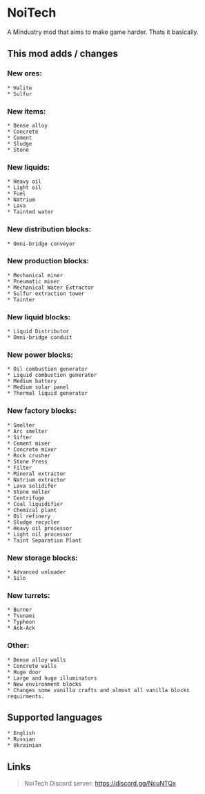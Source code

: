 # NoiTech

A Mindustry mod that aims to make game harder.
Thats it basically.

## This mod adds / changes

### New ores:
	* Halite
	* Sulfur
### New items:
	* Dense alloy
	* Concrete
	* Cement
	* Sludge
	* Stone
### New liquids:
	* Heavy oil
	* Light oil
	* Fuel
	* Natrium
	* Lava
	* Tainted water
### New distribution blocks:
	* Omni-bridge conveyor
### New production blocks:
	* Mechanical miner
	* Pneumatic miner
	* Mechanical Water Extractor
	* Sulfur extraction tower
	* Tainter
### New liquid blocks:
	* Liquid Distributor
	* Omni-bridge conduit
### New power blocks:
	* Oil combustion generator
	* Liquid combustion generator
	* Medium battery
	* Medium solar panel
	* Thermal liquid generator
### New factory blocks:
	* Smelter
	* Arc smelter
	* Sifter
	* Cement mixer
	* Concrete mixer
	* Rock crusher
	* Stone Press
	* Filter
	* Mineral extractor
	* Natrium extractor
	* Lava solidifer
	* Stone melter
	* Centrifuge
	* Coal liquidifier
	* Chemical plant
	* Oil refinery
	* Sludge recycler
	* Heavy oil processor
	* Light oil processor
	* Taint Separation Plant
### New storage blocks:
	* Advanced unloader
	* Silo
### New turrets:
	* Burner
	* Tsunami
	* Typhoon
	* Ack-Ack
### Other:
	* Dense alloy walls
	* Concrete walls
	* Huge door
	* Large and huge illuminators
	* New environment blocks
	* Changes some vanilla crafts and almost all vanilla blocks requirments.

## Supported languages
	* English
	* Russian
	* Ukrainian

## Links
> NoiTech Discord server: https://discord.gg/NcuNTQx
